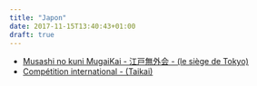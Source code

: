 ```yaml
---
title: "Japon"
date: 2017-11-15T13:40:43+01:00
draft: true
---
```

 
* [Musashi no kuni MugaiKai - 江戸無外会 - (le siège de Tokyo) ](#siege-de-tokyo)
* [Compétition international - (Taikai)](#taikai)
